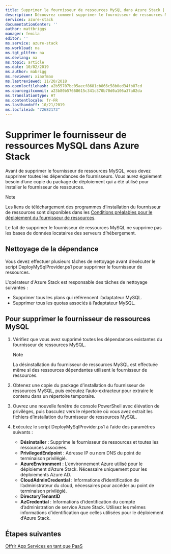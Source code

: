 ```yaml
---
title: Supprimer le fournisseur de ressources MySQL dans Azure Stack | Microsoft Docs
description: Découvrez comment supprimer le fournisseur de ressources MySQL de votre déploiement Azure Stack.
services: azure-stack
documentationCenter: ''
author: mattbriggs
manager: femila
editor: ''
ms.service: azure-stack
ms.workload: na
ms.tgt_pltfrm: na
ms.devlang: na
ms.topic: article
ms.date: 10/02/2019
ms.author: mabrigg
ms.reviewer: xiaofmao
ms.lastreviewed: 11/20/2018
ms.openlocfilehash: a2b55707bc05aecf8681cb866c58b0ed34fb87cd
ms.sourcegitcommit: a23b80b57668615c341c370b70d0a106a37a02da
ms.translationtype: HT
ms.contentlocale: fr-FR
ms.lasthandoff: 10/21/2019
ms.locfileid: "72682173"
---
```

# <a name="remove-the-mysql-resource-provider-in-azure-stack"></a>Supprimer le fournisseur de ressources MySQL dans Azure Stack

Avant de supprimer le fournisseur de ressources MySQL, vous devez supprimer toutes les dépendances de fournisseurs. Vous aurez également besoin d’une copie du package de déploiement qui a été utilisé pour installer le fournisseur de ressources.

> [!NOTE]
> Les liens de téléchargement des programmes d’installation du fournisseur de ressources sont disponibles dans les [Conditions préalables pour le déploiement du fournisseur de ressources](./azure-stack-mysql-resource-provider-deploy.md#prerequisites).

Le fait de supprimer le fournisseur de ressources MySQL ne supprime pas les bases de données locataires des serveurs d’hébergement.

## <a name="dependency-cleanup"></a>Nettoyage de la dépendance

Vous devez effectuer plusieurs tâches de nettoyage avant d’exécuter le script DeployMySqlProvider.ps1 pour supprimer le fournisseur de ressources.

L'opérateur d'Azure Stack est responsable des tâches de nettoyage suivantes :

* Supprimer tous les plans qui référencent l’adaptateur MySQL.
* Supprimer tous les quotas associés à l’adaptateur MySQL.

## <a name="to-remove-the-mysql-resource-provider"></a>Pour supprimer le fournisseur de ressources MySQL

1. Vérifiez que vous avez supprimé toutes les dépendances existantes du fournisseur de ressources MySQL.

   > [!NOTE]
   > La désinstallation du fournisseur de ressources MySQL est effectuée même si des ressources dépendantes utilisent le fournisseur de ressources.
  
2. Obtenez une copie du package d’installation du fournisseur de ressources MySQL, puis exécutez l’auto-extracteur pour extraire le contenu dans un répertoire temporaire.
3. Ouvrez une nouvelle fenêtre de console PowerShell avec élévation de privilèges, puis basculez vers le répertoire où vous avez extrait les fichiers d’installation du fournisseur de ressources MySQL.
4. Exécutez le script DeployMySqlProvider.ps1 à l’aide des paramètres suivants :
    - **Désinstaller** : Supprime le fournisseur de ressources et toutes les ressources associées.
    - **PrivilegedEndpoint** : Adresse IP ou nom DNS du point de terminaison privilégié.
    - **AzureEnvironment** : L’environnement Azure utilisé pour le déploiement d’Azure Stack. Nécessaire uniquement pour les déploiements Azure AD.
    - **CloudAdminCredential** : Informations d’identification de l’administrateur du cloud, nécessaires pour accéder au point de terminaison privilégié.
    - **DirectoryTenantID**
    - **AzCredential** : Informations d’identification du compte d’administration de service Azure Stack. Utilisez les mêmes informations d’identification que celles utilisées pour le déploiement d’Azure Stack.

## <a name="next-steps"></a>Étapes suivantes

[Offrir App Services en tant que PaaS](azure-stack-app-service-overview.md)
